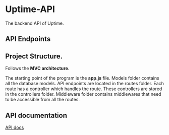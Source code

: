 # Uptime-API
The backend API of Uptime.

## API Endpoints




## Project Structure.

Follows the **MVC architecture**.

The starting point of the program is the **app.js** file.
Models folder contains all the database models.
API endpoints are located in the routes folder. Each route has a controller which handles the route. These controllers are stored in the controllers folder.
Middleware folder contains middlewares that need to be accessible from all the routes. 

## API documentation
[API docs](https://documenter.getpostman.com/view/19193041/UVXomtgq)
